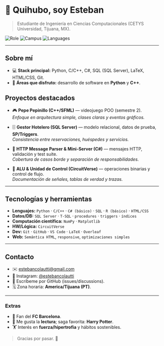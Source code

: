 # 👋 Quihubo, soy Esteban

> Estudiante de Ingeniería en Ciencias Computacionales (CETYS Universidad, Tijuana, MX).

![Role](https://img.shields.io/badge/Estudiante-CS%20Engineering-111827?style=flat)
![Campus](https://img.shields.io/badge/CETYS-Tijuana-222222?style=flat)
![Languages](https://img.shields.io/badge/Español%20%7C%20English-bilingual-0a0a0a?style=flat)

---

## Sobre mí
- 💻 **Stack principal:** Python, C/C++, C#, SQL (SQL Server), LaTeX, HTML/CSS, Git.
- 🧠 **Áreas que disfruto:** desarrollo de software en **Python** y **C++**.

## Proyectos destacados
- 🎮 **Pepe Pepinillo (C++/SFML)** — videojuego POO (semestre 2).  
  _Enfoque en arquitectura simple, clases claras y eventos gráficos._

- 🗄️ **Gestor Hotelero (SQL Server)** — modelo relacional, datos de prueba, **SP/Triggers**.  
  _Consistencia entre reservaciones, huéspedes y servicios._

- 🔧 **HTTP Message Parser & Mini-Server (C#)** — mensajes HTTP, validación y test suite.  
  _Cobertura de casos borde y separación de responsabilidades._

- 🔭 **ALU & Unidad de Control (CircuitVerse)** — operaciones binarias y control de flujo.  
  _Documentación de señales, tablas de verdad y trazas._

---

## Tecnologías y herramientas
- **Lenguajes:** `Python` · `C/C++` · `C# (básico)` · `SQL` · `R (básico)` · `HTML/CSS`
- **Datos/DB:** `SQL Server` · `T-SQL` · `procedures` · `triggers` · `índices`
- **Computación científica:** `NumPy` · `Matplotlib`
- **HW/Lógica:** `CircuitVerse`
- **Dev:** `Git` · `GitHub` · `VS Code` · `LaTeX` · `Overleaf`
- **Web:** `Semántica HTML`, `responsive`, `optimizaciones simples`

---

## Contacto
- ✉️ [estebancolautti@gmail.com](mailto:estebancolautti@gmail.com)
- 📸 Instagram: [@estebancolautti](https://instagram.com/estebancolautti)
- 💬 Escríbeme por GitHub (issues/discussions).
- 🗓️ Zona horaria: **America/Tijuana (PT)**.

---

### Extras
- 💙 Fan del **FC Barcelona**.
- 📖 Me gusta la **lectura**; saga favorita: **Harry Potter**.
- 🏋️ Interés en **fuerza/hipertrofia** y hábitos sostenibles.

> Gracias por pasar. 🙂
